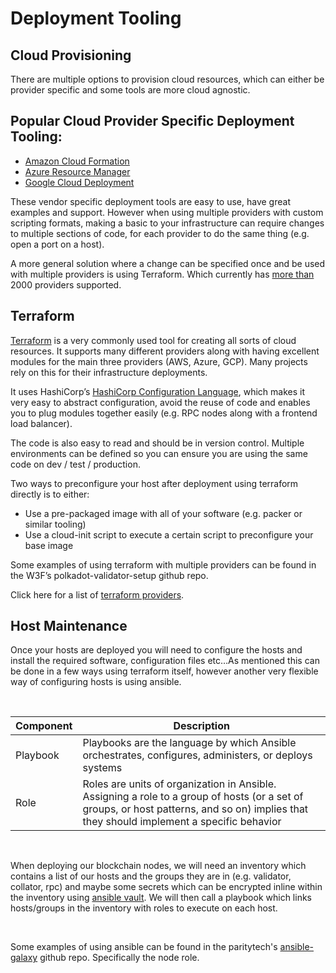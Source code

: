 Deployment Tooling
======================


## Cloud Provisioning

There are multiple options to provision cloud resources, which can either be provider specific and some tools are more cloud agnostic.


## Popular Cloud Provider Specific Deployment Tooling:
  - [Amazon Cloud Formation](https://aws.amazon.com/cloudformation/)
  - [Azure Resource Manager](https://docs.microsoft.com/en-us/azure/azure-resource-manager/management/overview)
  - [Google Cloud Deployment](https://cloud.google.com/deployment-manager/docs)

These vendor specific deployment tools are easy to use, have great examples and support. However when using multiple providers with custom scripting formats, making a basic to your infrastructure can require changes to multiple sections of code, for each provider to do the same thing (e.g. open a port on a host).

A more general solution where a change can be specified once and be used with multiple providers is using Terraform. Which currently has [more than](https://registry.terraform.io/browse/providers) 2000 providers supported.

##  Terraform

[Terraform](https://www.terraform.io/) is a very commonly used tool for creating all sorts of cloud resources. It supports many different providers along with having excellent modules for the main three providers (AWS, Azure, GCP). Many projects rely on this for their infrastructure deployments. 

It uses HashiCorp’s [HashiCorp Configuration Language](https://www.terraform.io/language), which makes it very easy to abstract configuration, avoid the reuse of code and enables you to plug modules together easily (e.g. RPC nodes along with a frontend load balancer).

The code is also easy to read and should be in version control. Multiple environments can be defined so you can ensure you are using the same code on dev / test / production.


Two ways to preconfigure your host after deployment using terraform directly is to either:
  * Use a pre-packaged image with all of your software (e.g. packer or similar tooling)
  * Use a cloud-init script to execute a certain script to preconfigure your base image


Some examples of using terraform with multiple providers can be found in the W3F’s polkadot-validator-setup github repo. 

Click here for a list of [terraform providers](https://registry.terraform.io/browse/providers).


## Host Maintenance


Once your hosts are deployed you will need to configure the hosts and install the required software, configuration files etc…As mentioned this can be done in a few ways using terraform itself, however another very flexible way of configuring hosts is using ansible.

&nbsp;

| Component | Description |
| ----------- | ------------------------------- |
| Playbook | Playbooks are the language by which Ansible orchestrates, configures, administers, or deploys systems|
| Role | Roles are units of organization in Ansible. Assigning a role to a group of hosts (or a set of groups, or host patterns, and so on) implies that they should implement a specific behavior |

&nbsp;

When deploying our blockchain nodes, we will need an inventory which contains a list of our hosts and the groups they are in (e.g. validator, collator, rpc) and maybe some secrets which can be encrypted inline within the inventory using [ansible vault](https://docs.ansible.com/ansible/latest/user_guide/vault.html). We will then call a playbook which links hosts/groups in the inventory with roles to execute on each host.

&nbsp;

Some examples of using ansible can be found in the paritytech's [ansible-galaxy](https://github.com/paritytech/ansible-galaxy) github repo. Specifically the node role.
